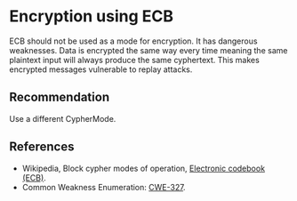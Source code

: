 # Encryption using ECB
ECB should not be used as a mode for encryption. It has dangerous weaknesses. Data is encrypted the same way every time meaning the same plaintext input will always produce the same cyphertext. This makes encrypted messages vulnerable to replay attacks.


## Recommendation
Use a different CypherMode.


## References
* Wikipedia, Block cypher modes of operation, [Electronic codebook (ECB)](https://en.wikipedia.org/wiki/Block_cipher_mode_of_operation#Electronic_codebook_.28ECB.29).
* Common Weakness Enumeration: [CWE-327](https://cwe.mitre.org/data/definitions/327.html).
